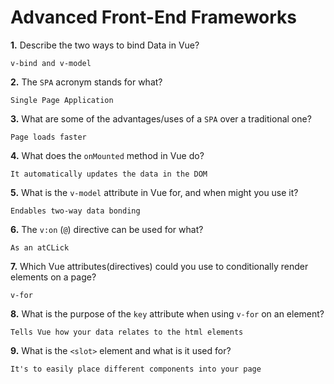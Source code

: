# Advanced Front-End Frameworks


**1.** Describe the two ways to bind Data in Vue?
<!-- enter you answer in the space below -->
```
v-bind and v-model
```

**2.** The `SPA` acronym stands for what?
<!-- enter you answer in the space below -->
```
Single Page Application

```
**3.** What are some of the advantages/uses of a `SPA` over a traditional one?
<!-- enter you answer in the space below -->
```
Page loads faster
```
**4.** What does the `onMounted` method in Vue do?
<!-- enter you answer in the space below -->
```
It automatically updates the data in the DOM
```
**5.** What is the `v-model` attribute in Vue for, and when might you use it?
<!-- enter you answer in the space below -->
```
Endables two-way data bonding
```
**6.** The `v:on` (`@`) directive can be used for what?
<!-- enter you answer in the space below -->
```
As an atCLick 
```
**7.** Which Vue attributes(directives) could you use to conditionally render elements on a page?
<!-- enter you answer in the space below -->
```
v-for
```
**8.** What is the purpose of the `key` attribute when using `v-for` on an element?
<!-- enter you answer in the space below -->
```
Tells Vue how your data relates to the html elements
```
**9.** What is the `<slot>` element and what is it used for?
<!-- enter you answer in the space below -->
```
It's to easily place different components into your page
```